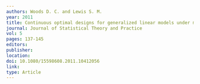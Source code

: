 ```yaml
---
authors: Woods D. C. and Lewis S. M. 
year: 2011 
title: Continuous optimal designs for generalized linear models under model uncertainty 
journal: Journal of Statistical Theory and Practice 
vol: 5 
pages: 137-145 
editors: 
publisher: 
location: 
doi: 10.1080/15598608.2011.10412056 
link: 
type: Article 
---
```

 
